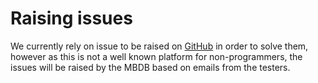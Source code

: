  

# Raising issues 

We currently rely on issue to be raised on [GitHub](https://github.com/Molecular-Biophysics-Database) in order to solve them, however as this is not a well known platform for non-programmers, the issues will be raised by the MBDB based on emails from the testers.
